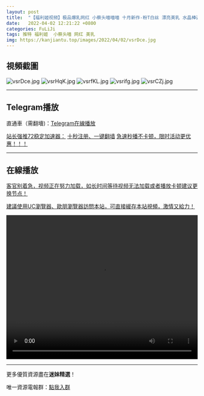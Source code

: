 ```yaml
---
layout: post
title:  "【福利姬视频】极品爆乳网红 小蔡头喵喵喵 十月新作-粉T白丝 漂亮美乳 水晶棒速插浪穴高潮"
date:   2022-04-02 12:21:22 +0800
categories: FuLiJi
tags: 推特 福利姬  小蔡头喵 网红 美乳
img: https://kanjiantu.top/images/2022/04/02/vsrDce.jpg
---
```



## 視頻截圖

![vsrDce.jpg](https://kanjiantu.top/images/2022/04/02/vsrDce.jpg)
![vsrHqK.jpg](https://kanjiantu.top/images/2022/04/02/vsrHqK.jpg)
![vsrfKL.jpg](https://kanjiantu.top/images/2022/04/02/vsrfKL.jpg)
![vsrifg.jpg](https://kanjiantu.top/images/2022/04/02/vsrifg.jpg)
![vsrCZj.jpg](https://kanjiantu.top/images/2022/04/02/vsrCZj.jpg)

* * *
## Telegram播放

直通車（需翻墻)：[Telegram在線播放](https://t.me/mimeijingxuan/433)

<u>站长强推72稳定加速器：</u> [十秒注册、一键翻墙](https://www.mimei.blog/skip/vpn.html)
<u>急速秒播不卡顿，限时活动更优惠！！！</u>
* * *
## 在線播放
<u>客官别着急，视频正在努力加载，如长时间等待视频无法加载或者播放卡顿建议更换节点！</u>

<u>建議使用UC瀏覽器、歐朋瀏覽器訪問本站，可直接緩存本站視頻，激情又給力！</u>
<center><video src="https://cdn.publer.io/uploads/videos/62481b62db2797357edec99d/5f2cfb6fc73464a24eff6f753d933690.mp4" width="100%" height="380px" controls="controls"></video></center>

* * *
更多優質資源盡在**迷妹精選**！

唯一資源電報群：[點我入群](https://t.me/mimeijingxuan)


